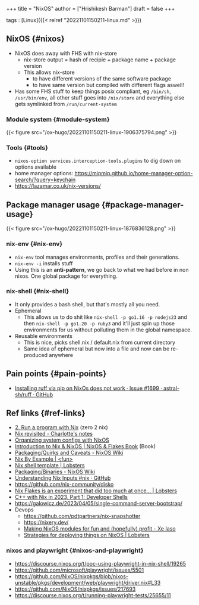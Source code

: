 +++
title = "NixOS"
author = ["Hrishikesh Barman"]
draft = false
+++

tags
: [Linux]({{< relref "20221101150211-linux.md" >}})


## NixOS {#nixos}

-   NixOS does away with FHS with nix-store
    -   nix-store output = hash of recipie + package name + package version
    -   This allows nix-store
        -   to have different versions of the same software package
        -   to have same version but compiled with different flags aswell!
-   Has some FHS stuff to keep things posix compliant, eg `/bin/sh`, `/usr/bin/env`, all other stuff goes into `/nix/store` and everything else gets symlinked from `/run/current-system`


### Module system {#module-system}

{{< figure src="/ox-hugo/20221101150211-linux-1906375794.png" >}}


### Tools {#tools}

-   `nixos-option services.interception-tools.plugins` to dig down on options available
-   home manager options: <https://mipmip.github.io/home-manager-option-search/?query=keychain>
-   <https://lazamar.co.uk/nix-versions/>


## Package manager usage {#package-manager-usage}

{{< figure src="/ox-hugo/20221101150211-linux-1876836128.png" >}}


### nix-env {#nix-env}

-   `nix-env` tool manages environments, profiles and their generations.
-   `nix-env -i` installs stuff
-   Using this is an **anti-pattern**, we go back to what we had before in non nixos. One global package for everything.


### nix-shell {#nix-shell}

-   It only provides a bash shell, but that's mostly all you need.
-   Ephemeral
    -   This allows us to do shit like `nix-shell -p go1.16 -p nodejs23` and then `nix-shell -p go1.20 -p ruby3` and it'll just spin up those environments for us without polluting them in the global namespace.
-   Reusable environments
    -   This is nice, picks shell.nix / default.nix from current directory
    -   Same idea of ephemeral but now into a file and now can be re-produced anywhere


## Pain points {#pain-points}

-   [Installing ruff via pip on NixOs does not work · Issue #1699 · astral-sh/ruff · GitHub](https://github.com/astral-sh/ruff/issues/1699)


## Ref links {#ref-links}

-   [2. Run a program with Nix](https://zero-to-nix.com/start/nix-run)  (zero 2 nix)
-   [Nix revisited - Charlotte's notes](https://lottia.net/notes/0003-nix-revisited.html)
-   [Organizing system configs with NixOS](https://johns.codes/blog/organizing-system-configs-with-nixos)
-   [Introduction to Nix &amp; NixOS | NixOS &amp; Flakes Book](https://nixos-and-flakes.thiscute.world/introduction/) (Book)
-   [Packaging/Quirks and Caveats - NixOS Wiki](https://nixos.wiki/wiki/Packaging/Quirks_and_Caveats#ImportError:_libstdc.2B.2B.so.6:_cannot_open_shared_object_file:_No_such_file)
-   [Nix By Example | &lt;fun&gt;](https://mimoo.github.io/nixbyexample/basics-setup.html)
-   [Nix shell template | Lobsters](https://lobste.rs/s/xc37sv/nix_shell_template)
-   [Packaging/Binaries - NixOS Wiki](https://nixos.wiki/wiki/Packaging/Binaries)
-   [Understanding Nix Inputs #nix · GitHub](https://gist.github.com/CMCDragonkai/45359ee894bc0c7f90d562c4841117b5)
-   <https://github.com/nix-community/disko>
-   [Nix Flakes is an experiment that did too much at once… | Lobsters](https://lobste.rs/s/wamkim/nix_flakes_is_experiment_did_too_much_at)
-   [C++ with Nix in 2023, Part 1: Developer Shells](https://nixcademy.com/2023/10/31/cpp-with-nix-in-2023-part-1-shell/)
-   <https://galowicz.de/2023/04/05/single-command-server-bootstrap/>
-   Devops
    -   <https://github.com/pdtpartners/nix-snapshotter>
    -   <https://nixery.dev/>
    -   [Making NixOS modules for fun and (hopefully) profit - Xe Iaso](https://xeiaso.net/talks/asg-2023-nixos)
    -   [Strategies for deploying things on NixOS | Lobsters](https://lobste.rs/s/mfnd5g/strategies_for_deploying_things_on_nixos)


### nixos and playwright {#nixos-and-playwright}

-   <https://discourse.nixos.org/t/poc-using-playwright-in-nix-shell/19265>
-   <https://github.com/microsoft/playwright/issues/5501>
-   <https://github.com/NixOS/nixpkgs/blob/nixos-unstable/pkgs/development/web/playwright/driver.nix#L33>
-   <https://github.com/NixOS/nixpkgs/issues/217693>
-   <https://discourse.nixos.org/t/running-playwright-tests/25655/11>
